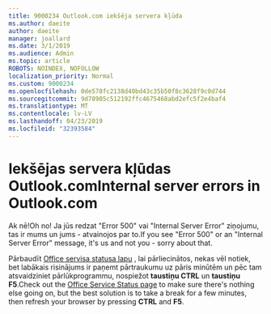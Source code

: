```yaml
---
title: 9000234 Outlook.com iekšēja servera kļūda
ms.author: daeite
author: daeite
manager: joallard
ms.date: 3/1/2019
ms.audience: Admin
ms.topic: article
ROBOTS: NOINDEX, NOFOLLOW
localization_priority: Normal
ms.custom: 9000234
ms.openlocfilehash: 0de578fc2138d40bd43c35b50f8c3628f9c0d744
ms.sourcegitcommit: 9d78905c512192ffc4675468abd2efc5f2e4baf4
ms.translationtype: MT
ms.contentlocale: lv-LV
ms.lasthandoff: 04/23/2019
ms.locfileid: "32393584"
---
```

# <a name="internal-server-errors-in-outlookcom"></a><span data-ttu-id="18549-102">Iekšējas servera kļūdas Outlook.com</span><span class="sxs-lookup"><span data-stu-id="18549-102">Internal server errors in Outlook.com</span></span>

<span data-ttu-id="18549-103">Ak nē!</span><span class="sxs-lookup"><span data-stu-id="18549-103">Oh no!</span></span> <span data-ttu-id="18549-104">Ja jūs redzat "Error 500" vai "Internal Server Error" ziņojumu, tas ir mums un jums - atvainojos par to.</span><span class="sxs-lookup"><span data-stu-id="18549-104">If you see "Error 500" or an "Internal Server Error" message, it's us and not you - sorry about that.</span></span>

<span data-ttu-id="18549-105">Pārbaudīt [Office servisa statusa lapu](https://portal.office.com/servicestatus) , lai pārliecinātos, nekas vēl notiek, bet labākais risinājums ir paņemt pārtraukumu uz pāris minūtēm un pēc tam atsvaidziniet pārlūkprogrammu, nospiežot **taustiņu CTRL** un **taustiņu F5**.</span><span class="sxs-lookup"><span data-stu-id="18549-105">Check out the [Office Service Status page](https://portal.office.com/servicestatus) to make sure there's nothing else going on, but the best solution is to take a break for a few minutes, then refresh your browser by pressing **CTRL** and **F5**.</span></span>
